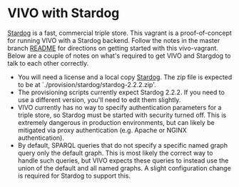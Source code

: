 # VIVO with Stardog 

[Stardog](http://stardog.com/) is a fast, commercial triple store.  This vagrant is a proof-of-concept for running VIVO with a Stardog backend.  Follow the notes in the master branch [README](https://github.com/lawlesst/vivo-vagrant) for directions on getting started with this vivo-vagrant.  Below are a couple of notes on what's required to get VIVO and Stargdog to talk to each other correctly.

 * You will need a license and a local copy  [Stardog](http://stardog.com/).  The zip file is expected to be at `./provision/stardog/stardog-2.2.2.zip'.  
 * The provisioning scripts currently expect Stardog 2.2.2.  If you need to use a different version, you'll need to edit them slightly.
 * VIVO currently has no way to specify authentication parameters for a triple store, so Stardog must be started with security turned off.  This is extremely dangerous in production environments, but can likely be mitigated via proxy authentication (e.g. Apache or NGINX authentication).
 * By default, SPARQL queries that do not specify a specific named graph query only the default graph.  This is most likely the correct way to handle such queries, but VIVO expects these queries to instead use the union of the default and all named graphs.  A slight configuration change is required for Stardog to support this. 

